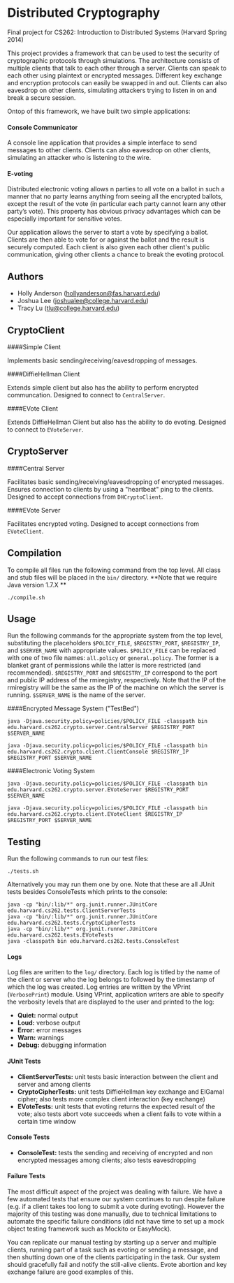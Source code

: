 Distributed Cryptography
=============

Final project for CS262: Introduction to Distributed Systems (Harvard Spring 2014)

This project provides a framework that can be used to test the security of cryptographic protocols through simulations. The architecture consists of multiple clients that talk to each other through a server. Clients can speak to each other using plaintext or encrypted messages. Different key exchange and encryption protocols can easily be swapped in and out. Clients can also eavesdrop on other clients, simulating attackers trying to listen in on and break a secure session.

Ontop of this framework, we have built two simple applications:

#### Console Communicator

A console line application that provides a simple interface to send messages to other clients. Clients can also eavesdrop on other clients, simulating an attacker who is listening to the wire.

#### E-voting

Distributed electronic voting allows n parties to all vote on a ballot in such a manner that no party learns anything from seeing all the encrypted ballots, except the result of the vote (in particular each party cannot learn any other party’s vote). This property has obvious privacy advantages which can be especially important for sensitive votes.

Our application allows the server to start a vote by specifying a ballot. Clients are then able to vote for or against the ballot and the result is securely computed. Each client is also given each other client's public communication, giving other clients a chance to break the evoting protocol.

Authors
-------
* Holly Anderson (hollyanderson@fas.harvard.edu)
* Joshua Lee (joshualee@college.harvard.edu)
* Tracy Lu (tlu@college.harvard.edu)

CryptoClient
-------------

####Simple Client

Implements basic sending/receiving/eavesdropping of messages.

####DiffieHellman Client

Extends simple client but also has the ability to perform encrypted communcation. Designed to connect to `CentralServer`.

####EVote Client

Extends DiffieHellman Client but also has the ability to do evoting. Designed to connect to `EVoteServer`.

CryptoServer
-------------

####Central Server

Facilitates basic sending/receiving/eavesdropping of encrypted messages. Ensures connection to clients by using a "heartbeat" ping to the clients. Designed to accept connections from `DHCryptoClient`.

####EVote Server

Facilitates encrypted voting. Designed to accept connections from `EVoteClient`.

Compilation
-----------------
To compile all files run the following command from the top level. All class and stub files will be placed in the `bin/` directory. **Note that we require Java version 1.7.X **

	./compile.sh
	
Usage
-----------------
Run the following commands for the appropriate system from the top level, substituting the placeholders `$POLICY_FILE`, `$REGISTRY_PORT`, `$REGISTRY_IP`, and `$SERVER_NAME` with appropriate values. `$POLICY_FILE` can be replaced with one of two file names: `all.policy` or `general.policy`. The former is a blanket grant of permissions while the latter is more restricted (and recommended). `$REGISTRY_PORT` and `$REGISTRY_IP` correspond to the port and public IP address of the rmiregistry, respectively. Note that the IP of the rmiregistry will be the same as the IP of the machine on which the server is running. `$SERVER_NAME` is the name of the server.

####Encrypted Message System ("TestBed")

    java -Djava.security.policy=policies/$POLICY_FILE -classpath bin edu.harvard.cs262.crypto.server.CentralServer $REGISTRY_PORT $SERVER_NAME

    java -Djava.security.policy=policies/$POLICY_FILE -classpath bin edu.harvard.cs262.crypto.client.ClientConsole $REGISTRY_IP $REGISTRY_PORT $SERVER_NAME
   
####Electronic Voting System

    java -Djava.security.policy=policies/$POLICY_FILE -classpath bin edu.harvard.cs262.crypto.server.EVoteServer $REGISTRY_PORT $SERVER_NAME

    java -Djava.security.policy=policies/$POLICY_FILE -classpath bin edu.harvard.cs262.crypto.client.EVoteClient $REGISTRY_IP $REGISTRY_PORT $SERVER_NAME

Testing
--------------------
Run the following commands to run our test files:

	./tests.sh

Alternatively you may run them one by one. Note that these are all JUnit tests besides ConsoleTests which prints to the console:

	java -cp "bin/:lib/*" org.junit.runner.JUnitCore edu.harvard.cs262.tests.ClientServerTests
	java -cp "bin/:lib/*" org.junit.runner.JUnitCore edu.harvard.cs262.tests.CryptoCipherTests
	java -cp "bin/:lib/*" org.junit.runner.JUnitCore edu.harvard.cs262.tests.EVoteTests
	java -classpath bin edu.harvard.cs262.tests.ConsoleTest

#### Logs

Log files are written to the `log/` directory. Each log is titled by the name of the client or server who the log belongs to followed by the timestamp of which the log was created. Log entries are written by the VPrint (`VerbosePrint`) module. Using VPrint, application writers are able to specify the verbosity levels that are displayed to the user and printed to the log:

* **Quiet:** normal output
* **Loud:** verbose output
* **Error:** error messages
* **Warn:** warnings
* **Debug:** debugging information

#### JUnit Tests

* **ClientServerTests:** unit tests basic interaction between the client and server and among clients
* **CryptoCipherTests:** unit tests DiffieHellman key exchange and ElGamal cipher; also tests more complex client interaction (key exchange)
* **EVoteTests:** unit tests that evoting returns the expected result of the vote; also tests abort vote succeeds when a client fails to vote within a certain time window

#### Console Tests

* **ConsoleTest:** tests the sending and receiving of encrypted and non encrypted messages among clients; also tests eavesdropping

#### Failure Tests

The most difficult aspect of the project was dealing with failure. We have a few automated tests that ensure our system continues to run despite failure (e.g. if a client takes too long to submit a vote during evoting). However the majority of this testing was done manually, due to technical limitations to automate the specific failure conditions (did not have time to set up a mock object testing framework such as Mockito or EasyMock). 

You can replicate our manual testing by starting up a server and multiple clients, running part of a task such as evoting or sending a message, and then shutting down one of the clients participating in the task. Our system should gracefully fail and notify the still-alive clients. Evote abortion and key exchange failure are good examples of this.

